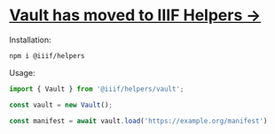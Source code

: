 # [Vault has moved to IIIF Helpers → ](https://github.com/iiif-commons/iiif-helpers)

Installation:
```bash
npm i @iiif/helpers
```

Usage:
```js
import { Vault } from '@iiif/helpers/vault';

const vault = new Vault();

const manifest = await vault.load('https://example.org/manifest')
```
